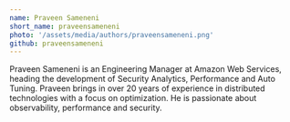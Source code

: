 ```yaml
---
name: Praveen Sameneni
short_name: praveensameneni
photo: '/assets/media/authors/praveensameneni.png'
github: praveensameneni
---
```


Praveen Sameneni is an Engineering Manager at Amazon Web Services, heading the development of Security Analytics, Performance and Auto Tuning. Praveen brings in over 20 years of experience in distributed technologies with a focus on optimization. He is passionate about observability, performance and security.
